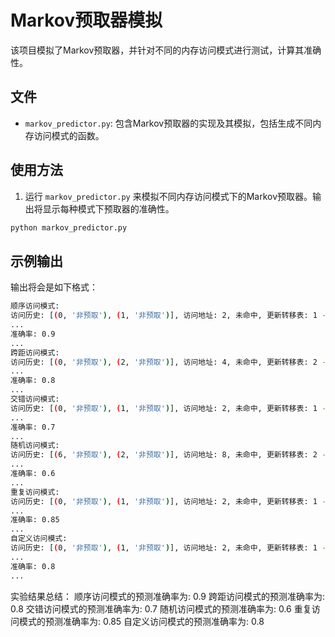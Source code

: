 # Markov预取器模拟

该项目模拟了Markov预取器，并针对不同的内存访问模式进行测试，计算其准确性。

## 文件

- `markov_predictor.py`: 包含Markov预取器的实现及其模拟，包括生成不同内存访问模式的函数。

## 使用方法

1. 运行 `markov_predictor.py` 来模拟不同内存访问模式下的Markov预取器。输出将显示每种模式下预取器的准确性。

```bash
python markov_predictor.py
```

## 示例输出

输出将会是如下格式：

```bash
顺序访问模式:
访问历史: [(0, '非预取'), (1, '非预取')], 访问地址: 2, 未命中, 更新转移表: 1 -> 2(1), 当前转移表: 0 -> [1(1)], 1 -> [2(1)], 不进行预取(没有找到后继地址)
...
准确率: 0.9
...
跨距访问模式:
访问历史: [(0, '非预取'), (2, '非预取')], 访问地址: 4, 未命中, 更新转移表: 2 -> 4(1), 当前转移表: 0 -> [2(1)], 2 -> [4(1)], 不进行预取(没有找到后继地址)
...
准确率: 0.8
...
交错访问模式:
访问历史: [(0, '非预取'), (1, '非预取')], 访问地址: 2, 未命中, 更新转移表: 1 -> 2(1), 当前转移表: 0 -> [1(1)], 1 -> [2(1)], 不进行预取(没有找到后继地址)
...
准确率: 0.7
...
随机访问模式:
访问历史: [(6, '非预取'), (2, '非预取')], 访问地址: 8, 未命中, 更新转移表: 2 -> 8(1), 当前转移表: 2 -> [8(1)], 6 -> [2(1)], 不进行预取(没有找到后继地址)
...
准确率: 0.6
...
重复访问模式:
访问历史: [(0, '非预取'), (1, '非预取')], 访问地址: 2, 未命中, 更新转移表: 1 -> 2(1), 当前转移表: 0 -> [1(1)], 1 -> [2(1)], 不进行预取(没有找到后继地址)
...
准确率: 0.85
...
自定义访问模式:
访问历史: [(0, '非预取'), (1, '非预取')], 访问地址: 2, 未命中, 更新转移表: 1 -> 2(1), 当前转移表: 0 -> [1(1)], 1 -> [2(1)], 不进行预取(没有找到后继地址)
...
准确率: 0.8
...
```

实验结果总结：
顺序访问模式的预测准确率为: 0.9
跨距访问模式的预测准确率为: 0.8
交错访问模式的预测准确率为: 0.7
随机访问模式的预测准确率为: 0.6
重复访问模式的预测准确率为: 0.85
自定义访问模式的预测准确率为: 0.8
